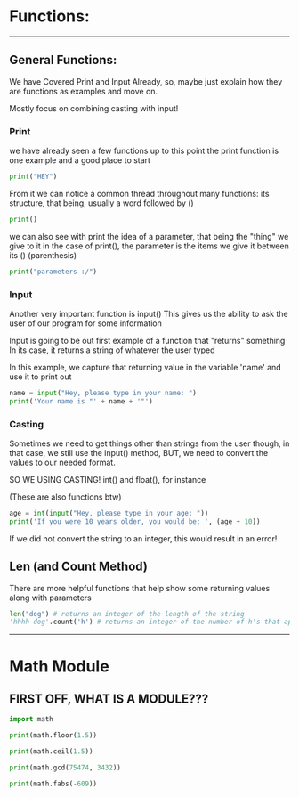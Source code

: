 # Functions:

-------

## General Functions:

We have Covered Print and Input Already, so, maybe just explain how they are functions as examples and move on.

Mostly focus on combining casting with input!

### Print

we have already seen a few functions up to this point
the print function is one example and a good place to start

```python
print("HEY")
```

From it we can notice a common thread throughout many functions:
its structure, that being, usually a word followed by ()

```python
print()
```

we can also see with print the idea of a parameter, that being the "thing" we give to it
in the case of print(), the parameter is the items we give it between its () (parenthesis)


```python
print("parameters :/")
```

### Input

Another very important function is input()
This gives us the ability to ask the user of our program for some information

Input is going to be out first example of a function that "returns" something
In its case, it returns a string of whatever the user typed

In this example, we capture that returning value in the variable 'name'
and use it to print out
```python
name = input("Hey, please type in your name: ")
print('Your name is "' + name + '"')

```

### Casting

Sometimes we need to get things other than strings from the user though,
in that case, we still use the input() method, BUT, we need to convert the values to our
needed format.

SO WE USING CASTING! int() and float(), for instance

(These are also functions btw)
```python
age = int(input("Hey, please type in your age: "))
print('If you were 10 years older, you would be: ', (age + 10))
```
If we did not convert the string to an integer, this would result in an error!


## Len (and Count Method)

There are more helpful functions that help show some returning values along with parameters
```python
len("dog") # returns an integer of the length of the string
'hhhh dog'.count('h') # returns an integer of the number of h's that appear in the string, BUT THIS IS TECHNICALLY A METHOD!!
```

------


# Math Module

## FIRST OFF, WHAT IS A MODULE???

```python
import math

print(math.floor(1.5))

print(math.ceil(1.5))

print(math.gcd(75474, 3432))

print(math.fabs(-609))
```


